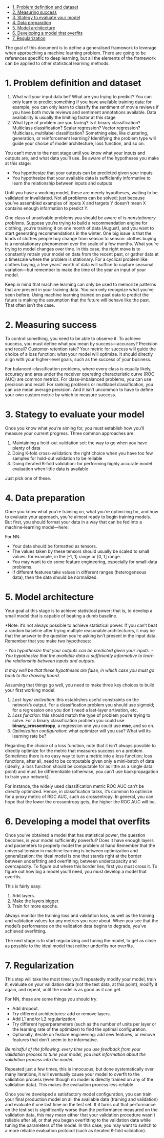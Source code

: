 - [1. Problem definition and dataset](#1-problem-definition-and-dataset)
- [2. Measuring success](#2-measuring-success)
- [3. Stategy to evaluate your model](#3-stategy-to-evaluate-your-model)
- [4. Data preparation](#4-data-preparation)
- [5. Model architecture](#5-model-architecture)
- [6. Developing a model that overfits](#6-developing-a-model-that-overfits)
- [7. Regularization](#7-regularization)



The goal of this document is to define a generalised framework to leverage when approaching a machine learning problem. There are going to be references specific to deep learning, but all the elements of the framework can be applied to other statistical learning methods.

# 1. Problem definition and dataset

1. What will your input data be? What are you trying to predict? You can only learn to predict something if you have available training data: for example, you can
only learn to classify the sentiment of movie reviews if you have both movie reviews and sentiment annotations available. Data availability is usually the limiting factor at this stage 
2. What type of problem are you facing? Is it binary classification? Multiclass classification? Scalar regression? Vector regression? Multiclass, multilabel classification? Something else, like clustering, generation, or reinforcement learning? Identifying the problem type will guide your choice of model architecture, loss function, and so on.

You can’t move to the next stage until you know what your inputs and outputs are, and what data you’ll use. Be aware of the hypotheses you make at this stage:
 - You hypothesize that your outputs can be predicted given your inputs
 - You hypothesize that your available data is sufficiently informative to learn the relationship between inputs and outputs

Until you have a working model, these are merely hypotheses, waiting to be validated or invalidated. Not all problems can be solved; just because you’ve assembled examples of inputs X and targets Y doesn’t mean X contains enough information to predict Y.

One class of unsolvable problems you should be aware of is *nonstationary problems*. Suppose you’re trying to build a recommendation engine for clothing, you’re training
it on one month of data (August), and you want to start generating recommendations in the winter. One big issue is that the kinds of clothes people buy change from season
to season: clothes buying is a nonstationary phenomenon over the scale of a few months. What you’re trying to model changes over time. In this case, the right move is
to constantly retrain your model on data from the recent past, or gather data at a timescale where the problem is stationary. For a cyclical problem like clothes buying, a
few years’ worth of data will suffice to capture seasonal variation—but remember to make the time of the year an input of your model.

Keep in mind that machine learning can only be used to memorize patterns that are present in your training data. You can only recognize what you’ve seen before. Using machine learning trained on past data to predict the future is making the assumption that the future will behave like the past. That often isn’t the case. 

# 2. Measuring success 

To control something, you need to be able to observe it. To achieve success, you must
define what you mean by success—accuracy? Precision and recall? Customer-retention
rate? Your metric for success will guide the choice of a loss function: what your model
will optimize. It should directly align with your higher-level goals, such as the success
of your business.


For balanced-classification problems, where every class is equally likely, accuracy and
area under the receiver operating characteristic curve (ROC AUC) are common metrics. For
class-imbalanced problems, you can use precision and recall. For ranking problems or
multilabel classification, you can use mean average precision. And it isn’t uncommon
to have to define your own custom metric by which to measure success. 

# 3. Stategy to evaluate your model

Once you know what you’re aiming for, you must establish how you’ll measure your
current progress. Three common approaches are:
1. Maintaining a hold-out validation set: the way to go when you have plenty of
data
2. Doing K-fold cross-validation: the right choice when you have too few samples
for hold-out validation to be reliable
3. Doing iterated K-fold validation: for performing highly accurate model evaluation when little data is available

Just pick one of these. 


# 4. Data preparation

Once you know what you’re training on, what you’re optimizing for, and how to evaluate your approach, you’re almost ready to begin training models. But first, you should format your data in a way that can be fed into a machine-learning model—here:

For NN:

 - Your data should be formatted as tensors.
 - The values taken by these tensors should usually be scaled to small values: for example, in the [-1, 1] range or [0, 1] range.
 - You may want to do some feature engineering, especially for small-data problems.
 - If different features take values in different ranges (heterogeneous data), then the data should be normalized.


# 5. Model architecture

Your goal at this stage is to achieve statistical power: that is, to develop a small model that is capable of beating a dumb baseline. 


*Note: it’s not always possible to achieve statistical power. If you can’t beat a random baseline after trying multiple reasonable architectures, it may be that the answer
to the question you’re asking isn’t present in the input data. Remember that you make two hypotheses:

*- You hypothesize that your outputs can be predicted given your inputs.*
*- You hypothesize that the available data is sufficiently informative to learn the relationship between inputs and outputs.*


*It may well be that these hypotheses are false, in which case you must go back to the drawing board.*

Assuming that things go well, you need to make three key choices to build your first working model:

1. *Last-layer activation*: this establishes useful constraints on the network’s output. For a classification problem you should use sigmoid; for a regression one you don't need a last-layer artivation, etc. 
2. *Loss function*: this should match the type of problem you’re trying to solve. For
a binary classification problem you could use **binary_crossentropy**, a regression one you could use **mse**, and so on.
3. *Optimization configuration*: what optimizer will you use? What will its learning rate be? 


Regarding the choice of a loss function, note that it isn’t always possible to directly
optimize for the metric that measures success on a problem. Sometimes there is no easy way to turn a metric into a loss function; loss functions, after all, need to be computable given only a mini-batch of data (ideally, a loss function should be computable for as little as a single data point) and must be differentiable (otherwise, you can’t use backpropagation to train your network). 

For instance, the widely used classification metric ROC AUC can’t be directly optimized. Hence, in classification tasks, it’s common to optimize for a proxy metric of ROC AUC, such as crossentropy. In general, you can hope that the lower the crossentropy gets, the higher the ROC AUC will be.

# 6. Developing a model that overfits

Once you’ve obtained a model that has statistical power, the question becomes, is your
model sufficiently powerful? Does it have enough layers and parameters to properly
model the problem at hand  Remember that the universal tension in machine learning is between
optimization and generalization; the ideal model is one that stands right at the border
between underfitting and overfitting; between undercapacity and overcapacity. To figure out where this border lies, first you must cross it. To figure out how big a model you’ll need, you must develop a model that overfits.


This is fairly easy:

1. Add layers.
2. Make the layers bigger.
3. Train for more epochs.

Always monitor the training loss and validation loss, as well as the training and validation values for any metrics you care about. When you see that the model’s performance on the validation data begins to degrade, you’ve achieved overfitting.

The next stage is to start regularizing and tuning the model, to get as close as possible to the ideal model that neither underfits nor overfits. 


# 7. Regularization

This step will take the most time: you’ll repeatedly modify your model, train it, evaluate on your validation data (not the test data, at this point), modify it again, and repeat, until the model is as good as it can get. 


For NN, these are some things you should try:
 - Add dropout.
 - Try different architectures: add or remove layers.
 - Add L1 and/or L2 regularization.
 - Try different hyperparameters (such as the number of units per layer or the learning rate of the optimizer) to find the optimal configuration.
 - Optionally, iterate on feature engineering: add new features, or remove features that don’t seem to be informative.


*Be mindful of the following: every time you use feedback from your validation process to tune your model, you leak information about the validation process into the model.*

Repeated just a few times, this is innocuous; but done systematically over many iterations, it will eventually cause your model to overfit to the validation process (even though no model is directly trained on any of the validation data). This makes the evaluation process less reliable.


Once you’ve developed a satisfactory model configuration, you can train your final production model on all the available data (training and validation) and evaluate it
one last time on the test set. If it turns out that performance on the test set is significantly worse than the performance measured on the validation data, this may mean either that your validation procedure wasn’t reliable after all, or that you began overfitting to the validation data while tuning the parameters of the model. In this case, you may want to switch to a more reliable evaluation protocol (such as iterated K-fold
validation). 
